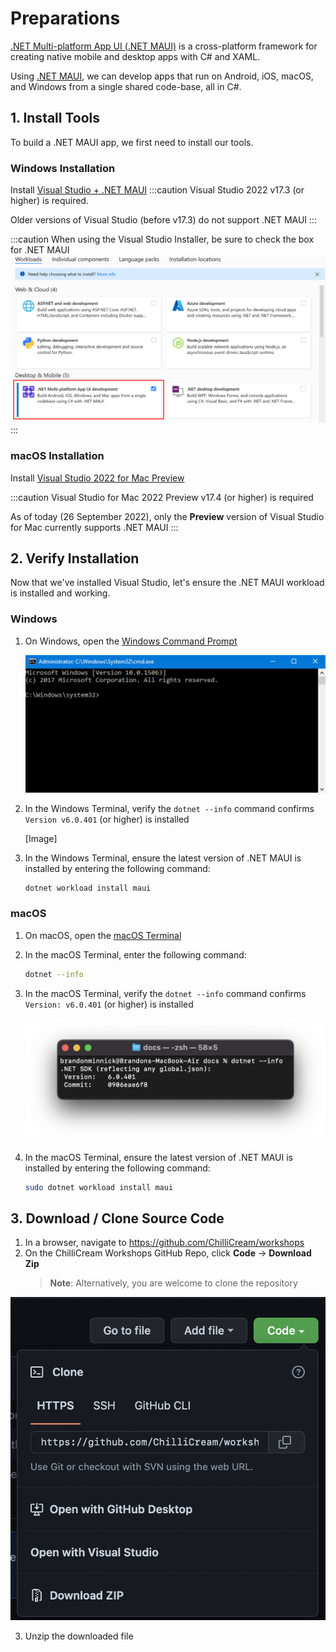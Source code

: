 # Preparations

[.NET Multi-platform App UI (.NET MAUI)](https://learn.microsoft.com/dotnet/maui/what-is-maui) is a cross-platform framework for creating native mobile and desktop apps with C# and XAML.

Using [.NET MAUI](https://learn.microsoft.com/dotnet/maui/what-is-maui), we can develop apps that run on Android, iOS, macOS, and Windows from a single shared code-base, all in C#.

## 1. Install Tools

To build a .NET MAUI app, we first need to install our tools.

### Windows Installation

Install [Visual Studio + .NET MAUI](https://visualstudio.microsoft.com/vs/)
:::caution
Visual Studio 2022 v17.3 (or higher) is required.

Older versions of Visual Studio (before v17.3) do not support .NET MAUI
:::

:::caution
When using the Visual Studio Installer, be sure to check the box for .NET MAUI
![.NET MAUI Workload](../images/vs_workloads.png)
:::

### macOS Installation

Install [Visual Studio 2022 for Mac Preview](https://visualstudio.microsoft.com/vs/)

:::caution
Visual Studio for Mac 2022 Preview v17.4 (or higher) is required

As of today (26 September 2022), only the **Preview** version of Visual Studio for Mac currently supports .NET MAUI
:::

## 2. Verify Installation

Now that we've installed Visual Studio, let's ensure the .NET MAUI workload is installed and working.

### Windows

1. On Windows, open the [Windows Command Prompt](https://www.businessinsider.com/guides/tech/how-to-open-command-prompt)

    ![Windows Command Prompt](../images/windows_command_prompt.png)

2. In the Windows  Terminal, verify the `dotnet --info` command confirms `Version v6.0.401` (or higher) is installed

    [Image]

3. In the Windows Terminal, ensure the latest version of .NET MAUI is installed by entering the following command:
    ```bash
    dotnet workload install maui
    ```

### macOS

1. On macOS, open the [macOS Terminal](https://support.apple.com/guide/terminal/open-or-quit-terminal-apd5265185d-f365-44cb-8b09-71a064a42125/mac)

2. In the macOS Terminal, enter the following command:
    ```bash
    dotnet --info
    ```
3. In the macOS Terminal, verify the `dotnet --info` command confirms `Version: v6.0.401` (or higher) is installed

    ![dotnet info](../images/macos_dotnet_info.png)

4. In the macOS Terminal, ensure the latest version of .NET MAUI is installed by entering the following command:
    ```bash
    sudo dotnet workload install maui
    ```

## 3. Download / Clone Source Code

1. In a browser, navigate to https://github.com/ChilliCream/workshops
2. On the ChilliCream Workshops GitHub Repo, click **Code** -> **Download Zip**
    > **Note**: Alternatively, you are welcome to clone the repository

![Download Code](../images/download_code.png)

3. Unzip the downloaded file